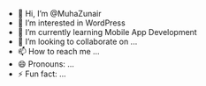 - 👋 Hi, I’m @MuhaZunair
- 👀 I’m interested in WordPress
- 🌱 I’m currently learning Mobile App Development
- 💞️ I’m looking to collaborate on ...
- 📫 How to reach me ...
- 😄 Pronouns: ...
- ⚡ Fun fact: ...

<!---
MuhaZunair/MuhaZunair is a ✨ special ✨ repository because its `README.md` (this file) appears on your GitHub profile.
You can click the Preview link to take a look at your changes.
--->
